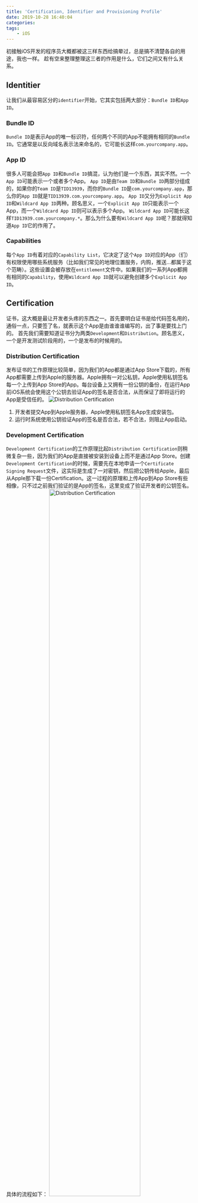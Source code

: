 ```yaml
---
title: 'Certification, Identifier and Provisioning Profile'
date: 2019-10-28 16:40:04
categories:
tags:
    - iOS
---
```

初接触iOS开发的程序员大概都被这三样东西给搞晕过，总是搞不清楚各自的用途，我也一样。
趁有空来整理整理这三者的作用是什么，它们之间又有什么关系。
<!-- more -->
## Identitier
让我们从最容易区分的`identifier`开始，它其实包括两大部分：`Bundle ID`和`App ID`。

### Bundle ID
`Bundle ID`是表示App的唯一标识符，任何两个不同的App不能拥有相同的`Bundle ID`。它通常是以反向域名表示法来命名的，它可能长这样`com.yourcompany.app`。

### App ID
很多人可能会把`App ID`和`Bundle ID`搞混，认为他们是一个东西，其实不然。一个`App ID`可能表示一个或者多个App。
`App ID`是由`Team ID`和`Bundle ID`两部分组成的，如果你的`Team ID`是`TID13939`，而你的`Bundle ID`是`com.yourcompany.app`，那么你的`App ID`就是`TID13939.com.yourcompany.app`。
`App ID`又分为`Explicit App ID`和`Wildcard App ID`两种。顾名思义，一个`Explicit App ID`只能表示一个App，而一个`Wildcard App ID`则可以表示多个App。
`Wildcard App ID`可能长这样`TID13939.com.yourcompany.*`。那么为什么要有`Wildcard App ID`呢？那就得知道`App ID`它的作用了。

### Capabilities
每个`App ID`有着对应的`Capability List`，它决定了这个`App ID`对应的App（们）有权限使用哪些系统服务（比如我们常见的地理位置服务，内购，推送...都属于这个范畴）。这些设置会被存放在`entitlement`文件中。如果我们的一系列App都拥有相同的`Capability`，使用`Wildcard App ID`就可以避免创建多个`Explicit App ID`。

## Certification
证书，这大概是最让开发者头疼的东西之一。首先要明白证书是给代码签名用的，通俗一点，只要签了名，就表示这个App是由谁谁谁编写的，出了事是要找上门的。
首先我们需要知道证书分为两类`Development`和`Distribution`。顾名思义，一个是开发测试阶段用的，一个是发布的时候用的。

### Distribution Certification
发布证书的工作原理比较简单，因为我们的App都是通过App Store下载的，所有App都需要上传到Apple的服务器。Apple拥有一对公私钥，Apple使用私钥签名每一个上传到App Store的App。每台设备上又拥有一份公钥的备份，在运行App前iOS系统会使用这个公钥去验证App的签名是否合法，从而保证了即将运行的App是受信任的。
<img src="diagram.001.png" alt="Distribution Certification">
1. 开发者提交App到Apple服务器，Apple使用私钥签名App生成安装包。
2. 运行时系统使用公钥验证App的签名是否合法，若不合法，则阻止App启动。

### Development Certification
`Development Certification`的工作原理比起`Distribution Certification`则稍微复杂一些，因为我们的App是直接被安装到设备上而不是通过App Store。创建`Development Certification`的时候，需要先在本地申请一个`Certificate Signing Request`文件，这实际是生成了一对密钥，然后把公钥传给Apple，最后从Apple那下载一份Certification。这一过程的原理和上传App到App Store有些相像，只不过之前我们验证的是App的签名，这里变成了验证开发者的公钥签名。具体的流程如下：
<img src="diagram.002.png" alt="Distribution Certification" width="70%" height="70%">

1. 我们在本地申请`Certificate Signing Request`并把*Pub<sub>m</sub>*上传给Apple。
2. Apple使用*Pri<sub>A</sub>*签名*Pub<sub>m</sub>*，获得一份证书，这份证书包含*Signature(Pub<sub>m</sub>)*和*Pub<sub>m</sub>*。
3. 使用*Pri<sub>m</sub>*签名App获得*Signature(App)*，连同`2`中生成的证书和App一起打包成IPA文件。
4. Device上打开App时，系统使用*Pub<sub>A</sub>*验证证书，验证成功则表明*Pub<sub>m</sub>*是受Apple信任的。
5. 使用受信任的*Pub<sub>m</sub>*去验证*Signature(App)*，确保它是由*Pri<sub>m</sub>*签名的。

这样一来，就间接的验证了App是被Apple所信任的。

## Provisioning Profile
除了证书之外，最后的安装包还会包含`entitlement`，`App ID`，如果是Development的安装包，那么还会包含`Device ID`s。Apple把这些文件的集合称之为`Provisioning Profile`。它最后会以`embeded.mobileprovision`存在于`IPA`文件内。
<img src="image.png" alt="Provisioning Profile">

### Development Provisioning Profile
`Development Provisioning Profile`的工作原理和`Development Certification`有些相像，可以理解成Provisioning Profile只是往里面多添加了一部分数据。
<img src="diagram.003.png" alt="Distribution Certification" width="70%" height="70%">

1. 我们在本地申请`Certificate Signing Request`并把*Pub<sub>m</sub>*上传给Apple。
2. Apple使用*Pri<sub>A</sub>*签名*Pub<sub>m</sub>*，获得一份证书*Cert*，这份证书包含*Signature(Pub<sub>m</sub>)*和*Pub<sub>m</sub>*。
3. Apple使用*Pri<sub>A</sub>*签名*Cert*，*Entitlement*，*App ID*以及*Device ID*s，获得Provisioning Profile*PP*。
4. 使用*Pri<sub>m</sub>*签名App获得*Signature(App)*，连同*PP*和App一起打包成IPA文件。
5. Device上打开App时，系统使用*Pub<sub>A</sub>*验证*PP*，验证成功后再验证*PP*里的证书*Cert*。
6. 使用证书中的*Pub<sub>m</sub>*验证*Signature(App)*。

### Distribution Provisioning Profile
`Distribution Provisioning Profile`有多种类型的`Provisioniong Profile`
- Ad Hoc
- In House
- App Store

`Ad Hoc`和`In House`的流程和Development的原理是差不多的。`App Store`的工作原理比较简单，和上面讲的差不多，因为可以直接使用私钥对App进行签名。[这里](https://wereadteam.github.io/2017/03/13/Signature/)有详细的说明
> 而 AppStore 的签名验证方式有些不一样，前面我们说到最简单的签名方式，苹果在后台直接用私钥签名 App 就可以了，实际上苹果确实是这样做的，如果去下载一个 AppStore 的安装包，会发现它里面是没有 embedded.mobileprovision 文件的，也就是它安装和启动的流程是不依赖这个文件，验证流程也就跟上述几种类型不一样了。

> 据猜测，因为上传到 AppStore 的包苹果会重新对内容加密，原来的本地私钥签名就没有用了，需要重新签名，从 AppStore 下载的包苹果也并不打算控制它的有效期，不需要内置一个 embedded.mobileprovision 去做校验，直接在苹果用后台的私钥重新签名，iOS 安装时用本地公钥验证 App 签名就可以了。

> 那为什么发布 AppStore 的包还是要跟开发版一样搞各种证书和 Provisioning Profile？猜测因为苹果想做统一管理，Provisioning Profile 里包含一些权限控制，AppID 的检验等，苹果不想在上传 AppStore 包时重新用另一种协议做一遍这些验证，就不如统一把这部分放在 Provisioning Profile 里，上传 AppStore 时只要用同样的流程验证这个 Provisioning Profile 是否合法就可以了。

> 所以 App 上传到 AppStore 后，就跟你的 证书 / Provisioning Profile 都没有关系了，无论他们是否过期或被废除，都不会影响 AppStore 上的安装包。


## Reference
[iOS App 签名的原理](https://wereadteam.github.io/2017/03/13/Signature/)
[逆向Appstore应用（二）](https://www.jianshu.com/p/f42073b4bea1)
[iOS - How to Create a Provisioning Profile](https://customersupport.doubledutch.me/hc/en-us/articles/229496268-iOS-How-to-Create-a-Provisioning-Profile)